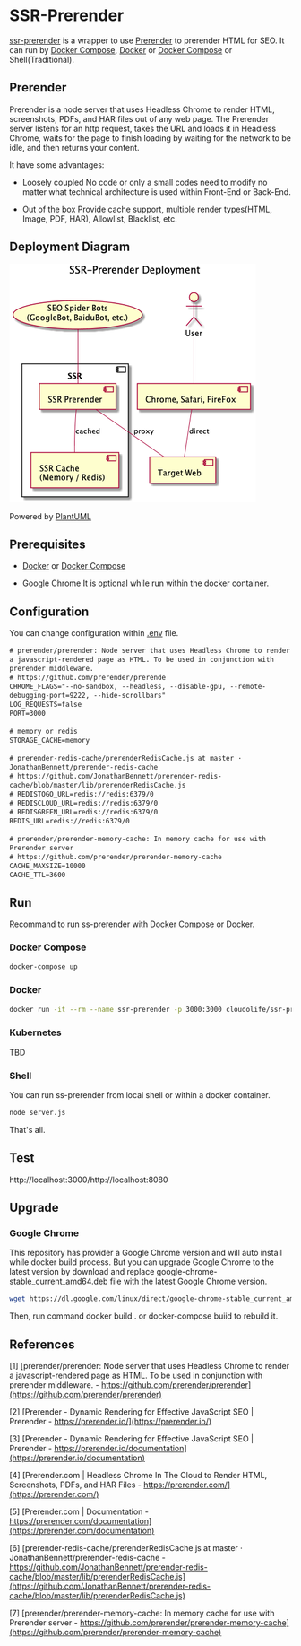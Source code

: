 
# SSR-Prerender
[ssr-prerender](https://github.com/CloudoLife/ssr-prerender) is a wrapper to use [Prerender](https://prerender.io) to prerender HTML for SEO. It can run by [Docker Compose](https://docs.docker.com/compose/), [Docker](https://www.docker.com/) or [Docker Compose](https://docs.docker.com/compose/) or Shell(Traditional).

## Prerender
Prerender is a node server that uses Headless Chrome to render HTML, screenshots, PDFs, and HAR files out of any web page. The Prerender server listens for an http request, takes the URL and loads it in Headless Chrome, waits for the page to finish loading by waiting for the network to be idle, and then returns your content.

It have some advantages:
- Loosely coupled
  No code or only a small codes need to modify no matter what technical architecture is used within Front-End or Back-End.

- Out of the box
  Provide cache support, multiple render types(HTML, Image, PDF, HAR), Allowlist, Blacklist, etc.

## Deployment Diagram

![SSR-Prerender Deployment](https://github.com/CloudoLife/ssr-prerender/blob/master/SSR-Prerender%20Deployment%20v1.1.png?raw=true)

Powered by [PlantUML](https://plantuml.com/deployment-diagram)

## Prerequisites

- [Docker](https://www.docker.com/) or [Docker Compose](https://docs.docker.com/compose/)

- Google Chrome
It is optional while run within the docker container.

## Configuration
You can change configuration within [.env](.env) file.
```env
# prerender/prerender: Node server that uses Headless Chrome to render a javascript-rendered page as HTML. To be used in conjunction with prerender middleware.
# https://github.com/prerender/prerende
CHROME_FLAGS="--no-sandbox, --headless, --disable-gpu, --remote-debugging-port=9222, --hide-scrollbars"
LOG_REQUESTS=false
PORT=3000

# memory or redis
STORAGE_CACHE=memory

# prerender-redis-cache/prerenderRedisCache.js at master · JonathanBennett/prerender-redis-cache
# https://github.com/JonathanBennett/prerender-redis-cache/blob/master/lib/prerenderRedisCache.js
# REDISTOGO_URL=redis://redis:6379/0
# REDISCLOUD_URL=redis://redis:6379/0
# REDISGREEN_URL=redis://redis:6379/0
REDIS_URL=redis://redis:6379/0

# prerender/prerender-memory-cache: In memory cache for use with Prerender server
# https://github.com/prerender/prerender-memory-cache
CACHE_MAXSIZE=10000
CACHE_TTL=3600
```

## Run
Recommand to run ss-prerender with Docker Compose or Docker.

### Docker Compose
```bash
docker-compose up
```

### Docker
```bash
docker run -it --rm --name ssr-prerender -p 3000:3000 cloudolife/ssr-prerender:latest
```

### Kubernetes
TBD

### Shell
You can run ss-prerender from local shell or within a docker container.
```bash
node server.js
```

That's all.

## Test
http://localhost:3000/http://localhost:8080

## Upgrade

### Google Chrome
This repository has provider a Google Chrome version and will auto install while docker build process. But you can upgrade Google Chrome to the latest version by download and replace google-chrome-stable_current_amd64.deb file with the latest Google Chrome version.

```bash
wget https://dl.google.com/linux/direct/google-chrome-stable_current_amd64.deb -O google-chrome-stable_current_amd64.deb
```
Then, run command docker build . or docker-compose buiid to rebuild it.

## References
[1] [prerender/prerender: Node server that uses Headless Chrome to render a javascript-rendered page as HTML. To be used in conjunction with prerender middleware. - https://github.com/prerender/prerender](https://github.com/prerender/prerender)

[2] [Prerender - Dynamic Rendering for Effective JavaScript SEO | Prerender - https://prerender.io/](https://prerender.io/)

[3] [Prerender - Dynamic Rendering for Effective JavaScript SEO | Prerender - https://prerender.io/documentation](https://prerender.io/documentation)

[4] [Prerender.com | Headless Chrome In The Cloud to Render HTML, Screenshots, PDFs, and HAR Files - https://prerender.com/](https://prerender.com/)

[5] [Prerender.com | Documentation - https://prerender.com/documentation](https://prerender.com/documentation)

[6] [prerender-redis-cache/prerenderRedisCache.js at master · JonathanBennett/prerender-redis-cache - https://github.com/JonathanBennett/prerender-redis-cache/blob/master/lib/prerenderRedisCache.js](https://github.com/JonathanBennett/prerender-redis-cache/blob/master/lib/prerenderRedisCache.js)

[7] [prerender/prerender-memory-cache: In memory cache for use with Prerender server - https://github.com/prerender/prerender-memory-cache](https://github.com/prerender/prerender-memory-cache)